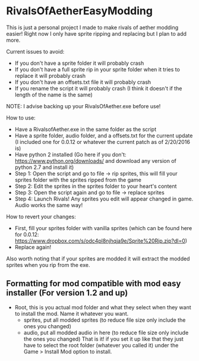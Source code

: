 # RivalsOfAetherEasyModding
This is just a personal project I made to make rivals of aether modding easier! Right now I only have sprite ripping and replacing but I plan to add more.

Current issues to avoid:
- If you don't have a sprite folder it will probably crash
- If you don't have a full sprite rip in your sprite folder when it tries to replace it will probably crash
- If you don't have an offsets.txt file it will probably crash
- If you rename the script it will probably crash (I think it doesn't if the length of the name is the same)

NOTE: I advise backing up your RivalsOfAether.exe before use!

How to use:
- Have a RivalsofAether.exe in the same folder as the script
- Have a sprite folder, audio folder, and a offsets.txt for the current update (I included one for 0.0.12 or whatever the current patch as of 2/20/2016 is)
- Have python 2 installed (Go here if you don't: https://www.python.org/downloads/ and download any version of python 2.7 and install it)
- Step 1: Open the script and go to file -> rip sprites, this will fill your sprites folder with the sprites ripped from the game
- Step 2: Edit the sprites in the sprites folder to your heart's content
- Step 3: Open the script again and go to file -> replace sprites
- Step 4: Launch Rivals! Any sprites you edit will appear changed in game.
Audio works the same way!

How to revert your changes:
- First, fill your sprites folder with vanilla sprites (which can be found here for 0.0.12: https://www.dropbox.com/s/odc4pl8njhqja9e/Sprite%20Rip.zip?dl=0)
- Replace again!

Also worth noting that if your sprites are modded it will extract the modded sprites when you rip from the exe.

## Formatting for mod compatible with mod easy installer (For version 1.2 and up)
- Root, this is you actual mod folder and what they select when they want to install the mod. Name it whatever you want.
    - sprites, put all modded sprites (to reduce file size only include the ones you changed)
    - audio, put all modded audio in here (to reduce file size only include the ones you changed)
That is it! if you set it up like that they just have to select the root folder (whatever you called it) under the Game > Install Mod option to install.
